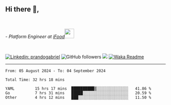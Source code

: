 <h2>Hi there  👋,</h2> </br>

<p><em>- Platform Engineer at <a href="https://www.ifood.com.br/">iFood</a><img src="https://media.giphy.com/media/WUlplcMpOCEmTGBtBW/giphy.gif" width="30"> 
</em></p></br>


[![Linkedin: prandogabriel](https://img.shields.io/badge/-prandogabriel-blue?style=flat-square&logo=Linkedin&logoColor=white&link=https://www.linkedin.com/in/prandogabriel/)](https://www.linkedin.com/in/prandogabriel)
![GitHub followers](https://img.shields.io/github/followers/prandogabriel?label=Follow&style=social)
![](https://visitor-badge.glitch.me/badge?page_id=prandogabriel.prandogabriel)
[![Waka Readme](https://github.com/prandogabriel/prandogabriel/actions/workflows/update-stats.yml.yml/badge.svg)](https://github.com/prandogabriel/prandogabriel/actions/workflows/update-stats.yml.yml)

---

<!--START_SECTION:waka-->

```golang
From: 05 August 2024 - To: 04 September 2024

Total Time: 32 hrs 18 mins

YAML         15 hrs 17 mins  ██████████▒░░░░░░░░░░░░░░   41.86 %
Go           7 hrs 31 mins   █████░░░░░░░░░░░░░░░░░░░░   20.59 %
Other        4 hrs 12 mins   ███░░░░░░░░░░░░░░░░░░░░░░   11.50 %
```

<!--END_SECTION:waka-->
